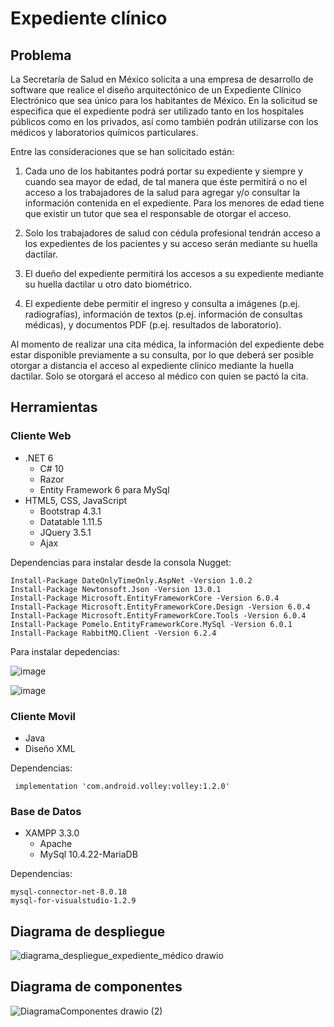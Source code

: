 # Expediente clínico

## Problema

La Secretaría de Salud en México solicita a una empresa de desarrollo de software que realice el diseño arquitectónico de un Expediente Clínico Electrónico que sea único para los habitantes de México. En la solicitud se especifica que el expediente podrá ser utilizado tanto en los hospitales públicos como en los privados, así como también podrán utilizarse con los médicos y laboratorios químicos particulares.

Entre las consideraciones que se han solicitado están:

1.	Cada uno de los habitantes podrá portar su expediente y siempre y cuando sea mayor de edad, de tal manera que éste permitirá o no el acceso a los trabajadores de la salud para agregar y/o consultar la información contenida en el expediente. Para los menores de edad tiene que existir un tutor que sea el responsable de otorgar el acceso.

2.	Solo los trabajadores de salud con cédula profesional tendrán acceso a los expedientes de los pacientes y su acceso serán mediante su huella dactilar.

3.	El dueño del expediente permitirá los accesos a su expediente mediante su huella dactilar u otro dato biométrico.

4.	El expediente debe permitir el ingreso y consulta a imágenes (p.ej. radiografías),
información de textos (p.ej. información de consultas médicas), y documentos PDF (p.ej. resultados de laboratorio).

Al momento de realizar una cita médica, la información del expediente debe estar disponible previamente a su consulta, por lo que deberá ser posible otorgar a distancia el acceso al expediente clínico mediante la huella dactilar. Solo se otorgará el acceso al médico con quien se pactó la cita.


## Herramientas

### Cliente Web
   - .NET 6
     - C# 10
     - Razor
     - Entity Framework 6 para MySql
   - HTML5, CSS, JavaScript
     - Bootstrap 4.3.1
     - Datatable 1.11.5
     - JQuery 3.5.1
     - Ajax

Dependencias para instalar desde la consola Nugget:
```
Install-Package DateOnlyTimeOnly.AspNet -Version 1.0.2
Install-Package Newtonsoft.Json -Version 13.0.1
Install-Package Microsoft.EntityFrameworkCore -Version 6.0.4
Install-Package Microsoft.EntityFrameworkCore.Design -Version 6.0.4
Install-Package Microsoft.EntityFrameworkCore.Tools -Version 6.0.4
Install-Package Pomelo.EntityFrameworkCore.MySql -Version 6.0.1
Install-Package RabbitMQ.Client -Version 6.2.4
```
Para instalar depedencias:

![image](https://user-images.githubusercontent.com/64448236/164333777-ebfe2168-9cfb-4b99-9c1e-15baca9be9a0.png)

![image](https://user-images.githubusercontent.com/64448236/164334273-e11863bd-e7f4-406c-bf5a-f56de2277c58.png)


### Cliente Movil
   - Java
   - Diseño XML

Dependencias:
```
 implementation 'com.android.volley:volley:1.2.0'
```

### Base de Datos
   - XAMPP 3.3.0
     - Apache
     - MySql 10.4.22-MariaDB

Dependencias:
```
mysql-connector-net-8.0.18
mysql-for-visualstudio-1.2.9
```

## Diagrama de despliegue

![diagrama_despliegue_expediente_médico drawio](https://user-images.githubusercontent.com/64448236/163930802-ef71555c-9ed3-4dd4-a50e-75056e11f6e4.png)

## Diagrama de componentes

![DiagramaComponentes drawio (2)](https://user-images.githubusercontent.com/64448236/163931202-c0e3233a-9edf-476e-8975-d3288725c8d4.png)
